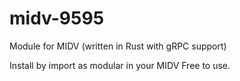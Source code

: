 # midv-9595
Module for MIDV (written in Rust with gRPC support)

Install by import as modular in your MIDV
Free to use.
